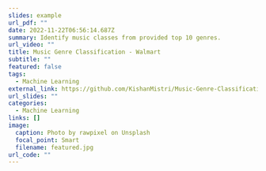 ```yaml
---
slides: example
url_pdf: ""
date: 2022-11-22T06:56:14.687Z
summary: Identify music classes from provided top 10 genres.
url_video: ""
title: Music Genre Classification - Walmart
subtitle: ""
featured: false
tags:
  - Machine Learning
external_link: https://github.com/KishanMistri/Music-Genre-Classification#readme
url_slides: ""
categories:
  - Machine Learning
links: []
image:
  caption: Photo by rawpixel on Unsplash
  focal_point: Smart
  filename: featured.jpg
url_code: ""
---
```

